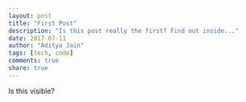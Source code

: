 ```yaml
---
layout: post
title: "First Post"
description: "Is this post really the first? Find out inside..."
date: 2017-07-11
author: "Aditya Jain"
tags: [tech, code]
comments: true
share: true
---
```


Is this visible?